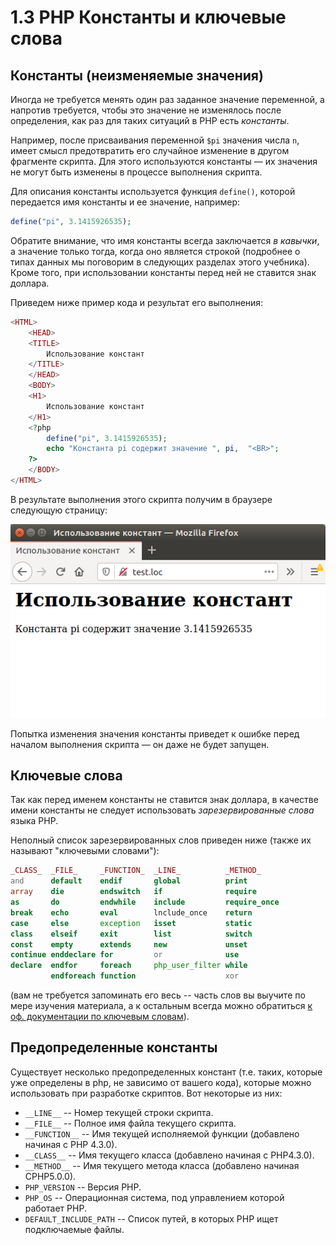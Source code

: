 
# 1.3 PHP Константы и ключевые слова 

## Константы (неизменяемые значения)

Иногда не требуется менять один раз заданное значение переменной, а напротив требуется,
 чтобы это значение не изменялось после определения, как раз для таких ситуаций в PHP есть _константы_.

Например, после присваивания переменной `$pi` значения числа `n`, имеет смысл предотвратить его случайное изменение в другом фрагменте скрипта. 
Для этого используются константы — их значения не могут быть изменены в процессе выполнения скрипта.

Для описания константы используется функция `define()`, которой передается
имя константы и ее значение, например:

```php
define("pi", 3.1415926535);
```

Обратите внимание, что имя константы всегда заключается _в кавычки_, а значение только тогда, когда оно является строкой (подробнее о типах данных мы поговорим в следующих разделах этого учебника). 
Кроме того, при использовании константы перед ней не ставится знак доллара. 

Приведем ниже пример кода и результат его выполнения:

```php
<HTML>
    <HEAD>
    <TITLE>
        Использование констант
    </TITLE>
    </HEAD>
    <BODY>
    <H1>
        Использование констант
    </H1>
    <?php
        define("pi", 3.1415926535);
        echo "Константа pi содержит значение ", pi,  "<BR>";
    ?>
    </BODY>
</HTML>
```

В результате выполнения этого скрипта получим в браузере следующую страницу:

![php работа с константами - пример](images/const_scr1.png)

Попытка изменения значения константы приведет к ошибке перед началом выполнения скрипта — он даже не будет запущен.

## Ключевые слова 

Так как перед именем константы не ставится знак доллара, в качестве имени константы не следует использовать <em>зарезервированные слова</em> языка РНР. 

Неполный список зарезервированных  слов приведен ниже (также их называют "ключевыми словами"):

```php
_CLASS_  _FILE_     _FUNCTION_  _LINE_          _METHOD_
and      default    endif       global          print
array    die        endswitch   if              require
as       do         endwhile    include         require_once
break    echo       eval        lnclude_once    return
case     else       exception   isset           static
class    elseif     exit        list            switch
const    empty      extends     new             unset
continue enddeclare for         or              use
declare  endfor     foreach     php_user_filter while
         endforeach function                    xor
```

(вам не требуется запоминать его весь -- часть слов вы выучите по мере изучения материала, 
а к остальным всегда можно обратиться <a href="https://www.php.net/manual/ru/reserved.keywords.php">к оф. документации по ключевым словам</a>).

## Предопределенные константы

Существует несколько предопределенных констант (т.е. таких, которые уже определены в php, не зависимо от вашего кода), которые можно использовать при разработке скриптов. 
Вот некоторые из них:
<ul>
  <li><code>__LINE__</code>   -- Номер текущей строки скрипта.</li>
  <li><code>__FILE__</code>   -- Полное имя файла текущего скрипта.</li>
  <li><code>__FUNCTION__</code>   -- Имя текущей исполняемой функции (добавлено
начиная с РНР 4.3.0).</li>
  <li><code>__CLASS__</code>   -- Имя текущего класса (добавлено начиная
 с РНР4.3.0).
  </li>
  <li><code>__METHOD__</code>  -- Имя текущего метода класса (добавлено начиная
СРНР5.0.0).</li>
  <li><code>PHP_VERSION</code>  -- Версия РНР.</li>
  <li><code>PHP_OS</code> -- Операционная система, под управлением которой работает РНР.</li>
  <li><code>DEFAULT_INCLUDE_PATH</code> -- Список путей, в которых РНР ищет 
подключаемые файлы.
  </li>
</ul>
